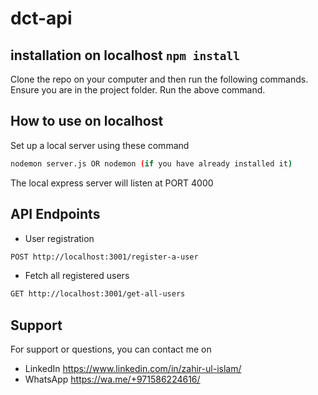 # dct-api

## installation on localhost `npm install`

Clone the repo on your computer and then run the following commands. Ensure you are in the project folder. Run the above command.

## How to use on localhost

Set up a local server using these command

```sh
nodemon server.js OR nodemon (if you have already installed it)
```

The local express server will listen at PORT 4000

## API Endpoints

- User registration
```sh
POST http://localhost:3001/register-a-user
```

- Fetch all registered users
```sh
GET http://localhost:3001/get-all-users
```

## Support
For support or questions, you can contact me on
- LinkedIn https://www.linkedin.com/in/zahir-ul-islam/
- WhatsApp https://wa.me/+971586224616/

